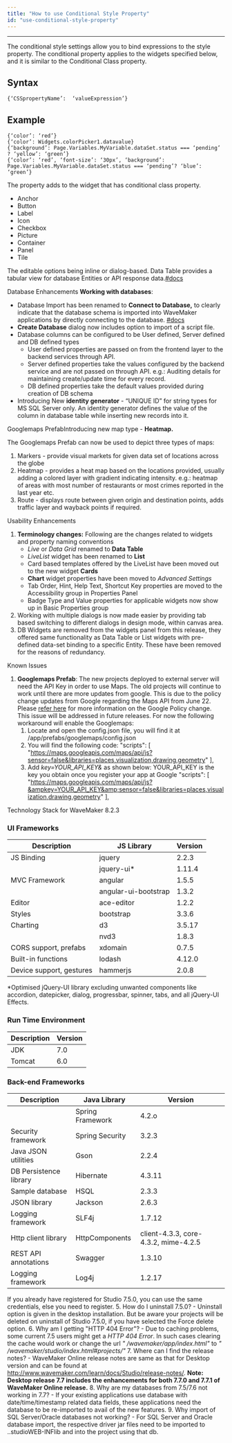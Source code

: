 ```yaml
---
title: "How to use Conditional Style Property"
id: "use-conditional-style-property"
---
```

---
The conditional style settings allow you to bind expressions to the style property. The conditional property applies to the widgets specified below, and it is similar to the Conditional Class property.

## Syntax

```
{‘CSSpropertyName’:  ‘valueExpression’}
```
## Example

```
{‘color’: ‘red’}
{‘color’: Widgets.colorPicker1.datavalue}
{‘background’: Page.Variables.MyVariable.dataSet.status === ‘pending’ ? ‘yellow’: ‘green’}
{‘color’: ‘red’, ‘font-size’: ‘30px’, ‘background’: Page.Variables.MyVariable.dataSet.status === ‘pending’? ‘blue’: ‘green’}
```

The property adds to the widget that has conditional class property.

- Anchor
- Button
- Label
- Icon
- Checkbox
- Picture
- Container
- Panel
- Tile

The editable options being inline or dialog-based. Data Table provides a tabular view for database Entities or API response data.[#docs](/learn/app-development/services/database-services/database-services)

Database Enhancements **Working with databases**:

- Database Import has been renamed to **Connect to Database,** to clearly indicate that the database schema is imported into WaveMaker applications by directly connecting to the database. [#docs](/learn/app-development/services/database-services/working-with-databases)
- **Create Database** dialog now includes option to import of a script file.
- Database columns can be configured to be User defined, Server defined and DB defined types
    - User defined properties are passed on from the frontend layer to the backend services through API.
    - Server defined properties take the values configured by the backend service and are not passed on through API. e.g.: Auditing details for maintaining create/update time for every record.
    - DB defined properties take the default values provided during creation of DB schema
- Introducing New **identity generator** - “UNIQUE ID” for string types for MS SQL Server only. An identity generator defines the value of the column in database table while inserting new records into it.

Googlemaps PrefabIntroducing new map type - **Heatmap.**

The Googlemaps Prefab can now be used to depict three types of maps:

1. Markers - provide visual markets for given data set of locations across the globe
2. Heatmap - provides a heat map based on the locations provided, usually adding a colored layer with gradient indicating intensity. e.g.: heatmap of areas with most number of restaurants or most crimes reported in the last year etc.
3. Route - displays route between given origin and destination points, adds traffic layer and wayback points if required.

Usability Enhancements

1. **Terminology changes:** Following are the changes related to widgets and property naming conventions
    - _Live_ or _Data Grid_ renamed to **Data Table**
    - _LiveList_ widget has been renamed to **List**
    - Card based templates offered by the LiveList have been moved out to the new widget **Cards**
    - **Chart** widget properties have been moved to _Advanced Settings_
    - Tab Order, Hint, Help Text, Shortcut Key properties are moved to the Accessibility group in Properties Panel
    - Badge Type and Value properties for applicable widgets now show up in Basic Properties group
2. Working with multiple dialogs is now made easier by providing tab based switching to different dialogs in design mode, within canvas area.
3. DB Widgets are removed from the widgets panel from this release, they offered same functionality as Data Table or List widgets with pre-defined data-set binding to a specific Entity. These have been removed for the reasons of redundancy.

Known Issues

1. **Googlemaps Prefab**: The new projects deployed to external server will need the API Key in order to use Maps. The old projects will continue to work until there are more updates from google. This is due to the policy change updates from Google regarding the Maps API from June 22. Please [refer here](http://googlegeodevelopers.blogspot.in/2016/06/building-for-scale-updates-to-google.html) for more information on the Google Policy change. This issue will be addressed in future releases. For now the following workaround will enable the Googlemaps:
    1. Locate and open the config.json file, you will find it at /app/prefabs/googlemaps/config.json
    2. You will find the following code: "scripts": [ "https://maps.googleapis.com/maps/api/js?sensor=false&libraries=places,visualization,drawing,geometry" ],
    3. Add _key=YOUR_API_KEY&_ as shown below: YOUR_API_KEY is the key you obtain once you register your app at Google "scripts": [ "https://maps.googleapis.com/maps/api/js?&ampkey=YOUR_API_KEY&amp;sensor=false&libraries=places,visualization,drawing,geometry" ],

Technology Stack for WaveMaker 8.2.3

### UI Frameworks

| Description | JS Library | Version |
| --- | --- | --- |
| JS Binding | jquery | 2.2.3 |
|  | jquery-ui* | 1.11.4 |
| MVC Framework | angular | 1.5.5 |
|  | angular-ui-bootstrap | 1.3.2 |
| Editor | ace-editor | 1.2.2 |
| Styles | bootstrap | 3.3.6 |
| Charting | d3 | 3.5.17 |
|  | nvd3 | 1.8.3 |
| CORS support, prefabs | xdomain | 0.7.5 |
| Built-in functions | lodash | 4.12.0 |
| Device support, gestures | hammerjs | 2.0.8 |

*Optimised jQuery-UI library excluding unwanted components like accordion, datepicker, dialog, progressbar, spinner, tabs, and all jQuery-UI Effects.

### Run Time Environment

| Description | Version |
| --- | --- |
| JDK | 7.0 |
| Tomcat | 6.0 |

### Back-end Frameworks

| Description | Java Library | Version |
| --- | --- | --- |
|  | Spring Framework | 4.2.o |
| Security framework | Spring Security | 3.2.3 |
| Java JSON utilities | Gson | 2.2.4 |
| DB Persistence library | Hibernate | 4.3.11 |
| Sample database | HSQL | 2.3.3 |
| JSON library | Jackson | 2.6.3 |
| Logging framework | SLF4j | 1.7.12 |
| Http client library | HttpComponents | client-4.3.3, core-4.3.2, mime-4.2.5 |
| REST API annotations | Swagger | 1.3.10 |
| Logging framework | Log4j | 1.2.17 |
 If you already have registered for Studio 7.5.0, you can use the same credentials, else you need to register.
5. How do I uninstall 7.5.0?
    - Uninstall option is given in the desktop installation. But be aware your projects will be deleted on uninstall of Studio 7.5.0, if you have selected the Force delete option.
6. Why am I getting "HTTP 404 Error"?
    - Due to caching problems, some current 7.5 users might get a _HTTP 404 Error_. In such cases clearing the cache would work or change the url _" /wavemaker/app/index.html"_ to _" /wavemaker/studio/index.html#projects/"_
7. Where can I find the release notes?
    - WaveMaker Online release notes are same as that for Desktop version and can be found at http://www.wavemaker.com/learn/docs/Studio/release-notes/. **Note: Desktop release 7.7 includes the enhancements for both 7.7.0 and 7.7.1 of WaveMaker Online release.**
8. Why are my databases from 7.5/7.6 not working in 7.7?
    - If your existing applications use database with date/time/timestamp related data fields, these applications need the database to be re-imported to avail of the new features.
9. Why import of SQL Server/Oracle databases not working?
    - For SQL Server and Oracle database import, the respective driver jar files need to be imported to ..studioWEB-INFlib and into the project using that db.
